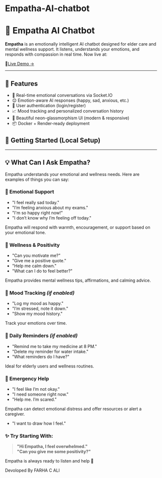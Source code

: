 # Empatha-AI-chatbot
# 🤖 Empatha AI Chatbot

**Empatha** is an emotionally intelligent AI chatbot designed for elder care and mental wellness support. It listens, understands your emotions, and responds with compassion in real time. Now live at:

🔗[Live Demo →](https://empatha-ai-chatbot.onrender.com)

---

## 🧠 Features

- 💬 Real-time emotional conversations via Socket.IO
- 😌 Emotion-aware AI responses (happy, sad, anxious, etc.)
- 🔐 User authentication (login/register)
- 📈 Mood tracking and personalized conversation history
- 🎨 Beautiful neon-glassmorphism UI (modern & responsive)
- 📦 Docker + Render-ready deployment

## 🚀 Getting Started (Local Setup)

---

## 💡 What Can I Ask Empatha?

Empatha understands your emotional and wellness needs. Here are examples of things you can say:

### 🧠 Emotional Support
- "I feel really sad today."
- "I’m feeling anxious about my exams."
- "I'm so happy right now!"
- "I don’t know why I’m feeling off today."

Empatha will respond with warmth, encouragement, or support based on your emotional tone.


### 🧘 Wellness & Positivity
- "Can you motivate me?"
- "Give me a positive quote."
- "Help me calm down."
- "What can I do to feel better?"

Empatha provides mental wellness tips, affirmations, and calming advice.


### 📓 Mood Tracking *(if enabled)*
- "Log my mood as happy."
- "I’m stressed, note it down."
- "Show my mood history."

Track your emotions over time.


### 🔔 Daily Reminders *(if enabled)*
- "Remind me to take my medicine at 8 PM."
- "Delete my reminder for water intake."
- "What reminders do I have?"

Ideal for elderly users and wellness routines.


### 🚨 Emergency Help 
- "I feel like I’m not okay."
- "I need someone right now."
- "Help me. I’m scared."

Empatha can detect emotional distress and offer resources or alert a caregiver.

- "I want to draw how I feel."

### ✨ Try Starting With:
> **"Hi Empatha, I feel overwhelmed."**  
> **"Can you give me some positivity?"**

Empatha is always ready to listen and help 💙

Devoloped By
FARHA C ALI

